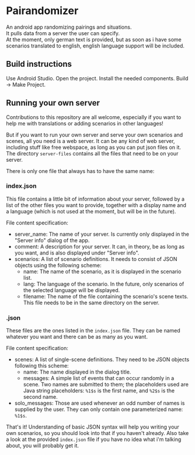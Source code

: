 # Pairandomizer
An android app randomizing pairings and situations.  
It pulls data from a server the user can specify.  
At the moment, only german text is provided, but as soon as i have some
scenarios translated to english, english language support will be included.

## Build instructions
Use Android Studio. Open the project. Install the needed components.
Build -> Make Project.

## Running your own server
Contributions to this repository are all welcome, especially if you want to
help me with translations or adding scenarios in other languages!

But if you want to run your own server and serve your own scenarios and scenes,
all you need is a web server. It can be any kind of web server, including stuff
like free webspace, as long as you can put json files on it.  
The directory `server-files` contains all the files that need to be on your
server.

There is only one file that always has to have the same name:

### index.json
This file contains a little bit of information about your server, followed by
a list of the other files you want to provide, together with a display name
and a language (which is not used at the moment, but will be in the future).

File content specification:

* server_name: The name of your server. Is currently only displayed in the
"Server info" dialog of the app.
* comment: A description for your server. It can, in theory, be as long as you
want, and is also displayed under "Server info".
* scenarios: A list of scenario definitions. It needs to consist of JSON
objects using the following scheme:
    * name: The name of the scenario, as it is displayed in the scenario list.
    * lang: The language of the scenario. In the future, only scenarios of the
    selected language will be displayed.
    * filename: The name of the file containing the scenario's scene texts.
    This file needs to be in the same directory on the server.

### <scenario>.json
These files are the ones listed in the `index.json` file. They can be named
whatever you want and there can be as many as you want.

File content specification:

* scenes: A list of single-scene definitions. They need to be JSON objects
following this scheme:
    * name: The name displayed in the dialog title.
    * messages: A simple list of events that can occur randomly in a scene.
    Two names are submitted to them; the placeholders used are Java string
    placeholders: `%1$s` is the first name, and `%2$s` is the second name.
* solo_messages: Those are used whenever an odd number of names is supplied by
the user. They can only contain one parameterized name: `%1$s`.

That's it! Understanding of basic JSON syntax will help you writing your own
scenarios, so you should look into that if you haven't already. Also take a
look at the provided `index.json` file if you have no idea what i'm talking
about, you will probably get it.
